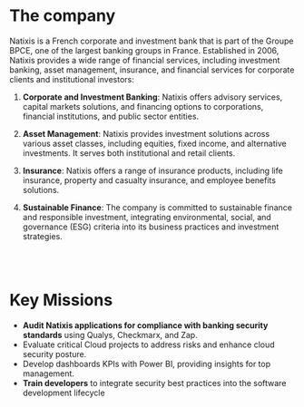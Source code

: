 # The company

Natixis is a French corporate and investment bank that is part of the Groupe BPCE, one of the largest banking groups in France. Established in 2006, Natixis provides a wide range of financial services, including investment banking, asset management, insurance, and financial services for corporate clients and institutional investors:

1. **Corporate and Investment Banking**: Natixis offers advisory services, capital markets solutions, and financing options to corporations, financial institutions, and public sector entities.

2. **Asset Management**: Natixis provides investment solutions across various asset classes, including equities, fixed income, and alternative investments. It serves both institutional and retail clients.

3. **Insurance**: Natixis offers a range of insurance products, including life insurance, property and casualty insurance, and employee benefits solutions.

4. **Sustainable Finance**: The company is committed to sustainable finance and responsible investment, integrating environmental, social, and governance (ESG) criteria into its business practices and investment strategies.

<br><br>

# Key Missions

- **Audit Natixis applications for compliance with banking security standards** using Qualys, Checkmarx, and Zap.
- Evaluate critical Cloud projects to address risks and enhance cloud security posture.
- Develop dashboards KPIs with Power BI, providing insights for top management.
- **Train developers** to integrate security best practices into the software development lifecycle
